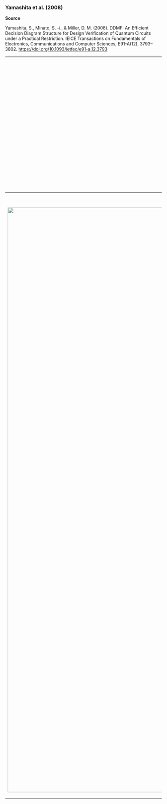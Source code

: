 ### Yamashita et al. (2008) 
**Source**

Yamashita, S., Minato, S. -i., & Miller, D. M. (2008). DDMF: An Efficient Decision Diagram Structure for Design Verification of Quantum Circuits under a Practical Restriction. IEICE Transactions on 
Fundamentals of Electronics, Communications and Computer Sciences, E91-A(12), 3793–3802. https://doi.org/10.1093/ietfec/e91-a.12.3793 

<table>
   <tr>
    <th colspan="2">Theoretical diagram</th>
  </tr>
  <tr>
    <td colspan="2" align="center">
      <img width="400" alt="Captura de pantalla 2025-08-10 182908" src="https://github.com/user-attachments/assets/ac2c5a92-2e92-4fc4-bba1-3db1625f6304" />
    </td>
  </tr>
  
  <tr>
    <th>IBM Composer implementation</th>
    <th>Transpiled Circuit on FakeVigoV2</th>
  </tr>
  <tr>
    <td align="center">
      <img width="5263" height="1875" alt="circuito_original(3)" src="https://github.com/user-attachments/assets/32999298-1ae2-4e1a-833e-bde6020e7442" />
    </td>
    <td align="center">
       <img width="5288" height="1908" alt="circuito_transpilado(3)" src="https://github.com/user-attachments/assets/3534407d-3a2c-421a-b39c-ccd0a256a814" />
   </td>
  </tr>

  <tr>    
    <th>Execution Results — Noise-Free Baseline</th>
    <th>Execution Results — With Noise</th>
  </tr>
  <tr>
    <td align="center">
     <img width="1890" height="1406" alt="ejecucion_sin_ruido(3)" src="https://github.com/user-attachments/assets/9fa6ef08-fed1-4ffa-9721-057ec76b9be1" />
    </td>
    <td align="center">
      <img width="1890" height="1406" alt="ejecucion_con_ruido(3)" src="https://github.com/user-attachments/assets/53e8abe8-91ef-4233-9a3c-56653c565e94" />
    </td>
  </tr>
</table>

<table>
  <tr>
    <th>Quantum Cost</th>
    <th>Delay</th>
    <th>Amount of Qubits</th>
    <th>Garbage Output</th>
  </tr>
  <tr>
    <td></td>
    <td></td>
    <td></td>
    <td></td>
  </tr>
  </table>
 <hr> 
 
